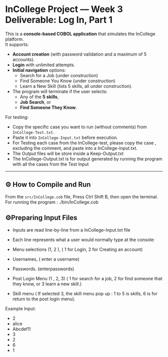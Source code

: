 # InCollege Project — Week 3 Deliverable: Log In, Part 1

This is a **console-based COBOL application** that simulates the InCollege platform.  
It supports:

- **Account creation** (with password validation and a maximum of 5 accounts).  
- **Login** with unlimited attempts.  
- **Initial navigation** options:
  - Search for a Job (under construction)  
  - Find Someone You Know (under construction)  
  - Learn a New Skill (lists 5 skills, all under construction).  
- The program will terminate if the user selects:
  - Any of the **5 skills**,  
  - **Job Search**, or  
  - **Find Someone They Know**.  

For testing:  
- Copy the specific case you want to run (without comments) from `InCollege-Test.txt`.  
- Paste it into `InCollege-Input.txt` before execution.  
- For Testing each case from the InCollege-test, please copy the case , excluding the comment, and paste into a InCollege-Input.txt.
- The Output files will be store inside a Keep-Output.txt
- The InCollege-Output.txt is for output generated by running the program with all the cases from the Test Input 

---

## ⚙️ How to Compile and Run

From the `src/InCollege.cob` file, Press Ctrl Shift B, then open the terminal.
For  running the program : ./bin/InCollege.cob


## ⚙️Preparing Input Files

- Inputs are read line-by-line from a InCollege-Input.txt file
- Each line represents what a user would normally type at the console:

- Menu selections (1, 2 ), ( 1 for Login, 2 for Creating an account)
- Usernames, ( enter a username)
- Passwords. (enterpasswords)
- Post Login Menu (1 , 2, 3) ( 1 for search for a job, 2 for find someone that they know, or  3 learn a new skill.)
- Skill menu ( If selected 3, the skill menu pop up : 1 to 5 is skills, 6 is for return to the post login menu).


Example Input: 
- 2 
- alice
- Abcdef1!
- 3 
- 2
- 6
- 1



